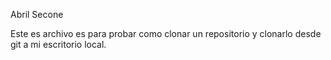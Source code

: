 Abril Secone

Este es archivo es para probar como clonar un repositorio y clonarlo desde git a mi escritorio local.
